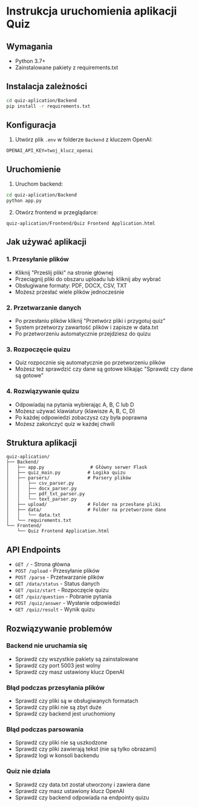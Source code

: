 # Instrukcja uruchomienia aplikacji Quiz

## Wymagania
- Python 3.7+
- Zainstalowane pakiety z requirements.txt

## Instalacja zależności

```bash
cd quiz-aplication/Backend
pip install -r requirements.txt
```

## Konfiguracja

1. Utwórz plik `.env` w folderze `Backend` z kluczem OpenAI:
```
OPENAI_API_KEY=twoj_klucz_openai
```

## Uruchomienie

1. Uruchom backend:
```bash
cd quiz-aplication/Backend
python app.py
```

2. Otwórz frontend w przeglądarce:
```
quiz-aplication/Frontend/Quiz Frontend Application.html
```

## Jak używać aplikacji

### 1. Przesyłanie plików
- Kliknij "Prześlij pliki" na stronie głównej
- Przeciągnij pliki do obszaru uploadu lub kliknij aby wybrać
- Obsługiwane formaty: PDF, DOCX, CSV, TXT
- Możesz przesłać wiele plików jednocześnie

### 2. Przetwarzanie danych
- Po przesłaniu plików kliknij "Przetwórz pliki i przygotuj quiz"
- System przetworzy zawartość plików i zapisze w data.txt
- Po przetworzeniu automatycznie przejdziesz do quizu

### 3. Rozpoczęcie quizu
- Quiz rozpocznie się automatycznie po przetworzeniu plików
- Możesz też sprawdzić czy dane są gotowe klikając "Sprawdź czy dane są gotowe"

### 4. Rozwiązywanie quizu
- Odpowiadaj na pytania wybierając A, B, C lub D
- Możesz używać klawiatury (klawisze A, B, C, D)
- Po każdej odpowiedzi zobaczysz czy była poprawna
- Możesz zakończyć quiz w każdej chwili

## Struktura aplikacji

```
quiz-aplication/
├── Backend/
│   ├── app.py                 # Główny serwer Flask
│   ├── quiz_main.py          # Logika quizu
│   ├── parsers/              # Parsery plików
│   │   ├── csv_parser.py
│   │   ├── docx_parser.py
│   │   ├── pdf_txt_parser.py
│   │   └── text_parser.py
│   ├── upload/               # Folder na przesłane pliki
│   ├── data/                 # Folder na przetworzone dane
│   │   └── data.txt
│   └── requirements.txt
└── Frontend/
    └── Quiz Frontend Application.html
```

## API Endpoints

- `GET /` - Strona główna
- `POST /upload` - Przesyłanie plików
- `POST /parse` - Przetwarzanie plików
- `GET /data/status` - Status danych
- `GET /quiz/start` - Rozpoczęcie quizu
- `GET /quiz/question` - Pobranie pytania
- `POST /quiz/answer` - Wysłanie odpowiedzi
- `GET /quiz/result` - Wynik quizu

## Rozwiązywanie problemów

### Backend nie uruchamia się
- Sprawdź czy wszystkie pakiety są zainstalowane
- Sprawdź czy port 5003 jest wolny
- Sprawdź czy masz ustawiony klucz OpenAI

### Błąd podczas przesyłania plików
- Sprawdź czy pliki są w obsługiwanych formatach
- Sprawdź czy pliki nie są zbyt duże
- Sprawdź czy backend jest uruchomiony

### Błąd podczas parsowania
- Sprawdź czy pliki nie są uszkodzone
- Sprawdź czy pliki zawierają tekst (nie są tylko obrazami)
- Sprawdź logi w konsoli backendu

### Quiz nie działa
- Sprawdź czy data.txt został utworzony i zawiera dane
- Sprawdź czy masz ustawiony klucz OpenAI
- Sprawdź czy backend odpowiada na endpointy quizu

